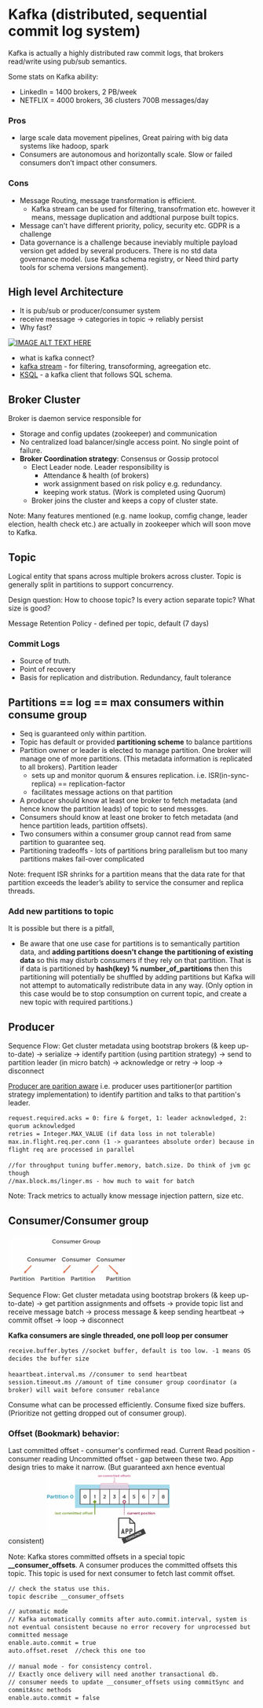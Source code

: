 # Kafka (distributed, sequential commit log system)

Kafka is actually a highly distributed raw commit logs, that brokers read/write using pub/sub semantics.

Some stats on Kafka ability:

- LinkedIn = 1400 brokers, 2 PB/week
- NETFLIX = 4000 brokers, 36 clusters 700B messages/day

### Pros

- large scale data movement pipelines, Great pairing with big data systems like hadoop, spark
- Consumers are autonomous and horizontally scale. Slow or failed consumers don’t impact other consumers.

### Cons

- Message Routing, message transformation is efficient.
  - Kafka stream can be used for filtering, transofrmation etc. however it means, message duplication and addtional purpose built topics.
- Message can't have different priority, policy, security etc. GDPR is a challenge
- Data governance is a challenge because ineviably multiple payload version get added by several producers. There is no std data governance model. (use Kafka schema registry, or Need third party tools for schema versions mangement).

## High level Architecture

- It is pub/sub or producer/consumer system
- receive message -> categories in topic -> reliably persist
- Why fast?

[![IMAGE ALT TEXT HERE](https://img.youtube.com/vi/UNUz1-msbOM/0.jpg)](https://www.youtube.com/watch?v=UNUz1-msbOM)

- what is kafka connect?
- <ins>kafka stream</ins> - for filtering, transoforming, agreegation etc.
- <ins>KSQL</ins> - a kafka client that follows SQL schema.

## Broker Cluster

Broker is daemon service responsible for

- Storage and config updates (zookeeper) and communication
- No centralized load balancer/single access point. No single point of failure.
- **Broker Coordination strategy**: Consensus or Gossip protocol
  - Elect Leader node. Leader responsibility is
    - Attendance & health (of brokers)
    - work assignment based on risk policy e.g. redundancy.
    - keeping work status. (Work is completed using Quorum)
  - Broker joins the cluster and keeps a copy of cluster state.

Note: Many features mentioned (e.g. name lookup, comfig change, leader election, health check etc.) are actually in zookeeper which will soon move to Kafka.

## Topic

Logical entity that spans across multiple brokers across cluster. Topic is generally split in partitions to support concurrency.

Design question: How to choose topic? Is every action separate topic? What size is good?

Message Retention Policy - defined per topic, default (7 days)

### Commit Logs

- Source of truth.
- Point of recovery
- Basis for replication and distribution. Redundancy, fault tolerance

## Partitions == log == max consumers within consume group

- Seq is guaranteed only within partition.
- Topic has default or provided **partitioning scheme** to balance partitions
- Partition owner or leader is elected to manage partition. One broker will manage one of more partitions. (This metadata information is replicated to all brokers). Partition leader
  - sets up and monitor quorum & ensures replication. i.e. ISR(in-sync-replica) == replication-factor
  - facilitates message actions on that partition
- A producer should know at least one broker to fetch metadata (and hence know the partition leads) of topic to send messges.
- Consumers should know at least one broker to fetch metadata (and hence partition leads, partition offsets).
- Two consumers within a consumer group cannot read from same partition to guarantee seq.
- Partitioning tradeoffs - lots of partitions bring parallelism but too many partitions makes fail-over complicated

Note: frequent ISR shrinks for a partition means that the data rate for that partition exceeds the leader’s ability to service the consumer and replica threads.

### Add new partitions to topic

It is possible but there is a pitfall,

- Be aware that one use case for partitions is to semantically partition data, and **adding partitions doesn't change the partitioning of existing data** so this may disturb consumers if they rely on that partition. That is if data is partitioned by **hash(key) % number_of_partitions** then this partitioning will potentially be shuffled by adding partitions but Kafka will not attempt to automatically redistribute data in any way.
  (Only option in this case would be to stop consumption on current topic, and create a new topic with required partitions.)

## Producer

Sequence Flow: Get cluster metadata using bootstrap brokers (& keep up-to-date) -> serialize -> identify partition (using partition strategy) -> send to partition leader (in micro batch) -> acknowledge or retry -> loop -> disconnect

<ins>Producer are parition aware</ins> i.e. producer uses partitioner(or partition strategy implementation) to identify partition and talks to that partition's leader.

```properties
request.required.acks = 0: fire & forget, 1: leader acknowledged, 2: quorum acknowledged
retries = Integer.MAX_VALUE (if data loss in not tolerable)
max.in.flight.req.per.conn (1 -> guarantees absolute order) because in flight req are processed in parallel

//for throughput tuning buffer.memory, batch.size. Do think of jvm gc though
//max.block.ms/linger.ms - how much to wait for batch

```

Note: Track metrics to actually know message injection pattern, size etc.

## Consumer/Consumer group

<img src="./resources/consumer-group.png" alt="consumer group" width="50%"/>

Sequence Flow: Get cluster metadata using bootstrap brokers (& keep up-to-date) -> get partition assignments and offsets -> provide topic list and receive message batch -> process message & keep sending heartbeat -> commit offset -> loop -> disconnect

**Kafka consumers are single threaded, one poll loop per consumer**

```properties
receive.buffer.bytes //socket buffer, default is too low. -1 means OS decides the buffer size

heaartbeat.interval.ms //consumer to send heartbeat
session.timeout.ms //amount of time consumer group coordinator (a broker) will wait before consumer rebalance
```

Consume what can be processed efficiently. Consume fixed size buffers. (Prioritize not getting dropped out of consumer group).

### Offset (Bookmark) behavior:

Last committed offset - consumer's confirmed read.
Current Read position - consumer reading
Uncommitted offset - gap between these two. App design tries to make it narrow. (But guaranteed axn hence eventual consistent)
<img src="./resources/offsets1.png" alt="offset1" width="50%"/>

Note: Kafka stores committed offsets in a special topic **\_\_consumer_offsets**. A consumer produces the committed offsets this topic. This topic is used for next consumer to fetch last commit offset.

```properties
// check the status use this.
topic describe __consumer_offsets
```

```properties
// automatic mode
// Kafka automatically commits after auto.commit.interval, system is not eventual consistent because no error recovery for unprocessed but committed message
enable.auto.commit = true
auto.offset.reset  //check this one too

// manual mode - for consistency control.
// Exactly once delivery will need another transactional db.
// consumer needs to update __consumer_offsets using commitSync and commitAsnc methods
enable.auto.commit = false

```
